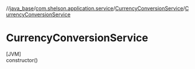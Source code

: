 //[java_base](../../../index.md)/[com.shelson.application.service](../index.md)/[CurrencyConversionService](index.md)/[CurrencyConversionService](-currency-conversion-service.md)

# CurrencyConversionService

[JVM]\
constructor()
